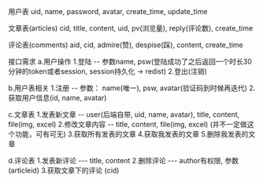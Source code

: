 用户表
uid, name, password, avatar, create_time, update_time

文章表(articles)
cid, title, content, uid, pv(浏览量), reply(评论数), create_time

评论表(comments)
aid, cid, admire(赞), despise(踩), content, create_time





接口需求
  a.用户操作
    1.登陆 -- 参数name, psw(登陆成功了之后返回一个时长30分钟的token或者session, session持久化 -> redist)
    2.登出(注销)

  b.用户表相关
    1.注册 -- 参数： name(唯一), psw, avatar(验证码到时候再迭代)
    2.获取用户信息(id, name, avatar)

  c.文章表
    1.发表新文章 -- user(后端自带, uid, name, avatar), title, content, file(img, excel)
    2.修改文章内容 -- title, content, file(img, excel)  (并不一定做这个功能，可有可无)
    3.获取所有发表的文章
    4.获取我发表的文章
    5.删除我发表的文章
  
  d.评论表
    1.发表新评论 --- title, content
    2.删除评论 --- author有权限, 参数(articleid)
    3.获取文章下的评论 (cid)



